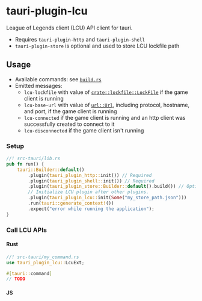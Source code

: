 # tauri-plugin-lcu

League of Legends client (LCU) API client for tauri.

- Requires `tauri-plugin-http` and `tauri-plugin-shell`
- `tauri-plugin-store` is optional and used to store LCU lockfile path

## Usage

- Available commands: see [`build.rs`](./build.rs)
- Emitted messages:
  - `lcu-lockfile` with value of [`crate::lockfile::LockFile`](https://docs.rs/tauri-plugin-lcu/latest/tauri-plugin-lcu/lockfile/struct.LockFile.html) if the game client is
    running
  - `lcu-base-url` with value of [`url::Url`](https://docs.rs/url/latest/url/struct.Url.html),
    including protocol, hostname,
    and port, if the game client is running
  - `lcu-connected` if the game client is running and an http client was
    successfully created to connect to it
  - `lcu-disconnected` if the game client isn't running

### Setup

```rs
//! src-tauri/lib.rs
pub fn run() {
    tauri::Builder::default()
        .plugin(tauri_plugin_http::init()) // Required
        .plugin(tauri_plugin_shell::init()) // Required
        .plugin(tauri_plugin_store::Builder::default().build()) // Optional
        // Initialize LCU plugin after other plugins.
        .plugin(tauri_plugin_lcu::init(Some("my_store_path.json")))
        .run(tauri::generate_context!())
        .expect("error while running the application");
}
```

### Call LCU APIs

#### Rust

```rs
//! src-tauri/my_command.rs
use tauri_plugin_lcu::LcuExt;

#[tauri::command]
// TODO
```

#### JS

<!-- TODO -->
